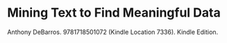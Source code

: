 # Mining Text to Find Meaningful Data

Anthony DeBarros. 9781718501072 (Kindle Location 7336). Kindle Edition. 

